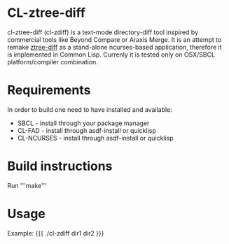 CL-ztree-diff
=============
cl-ztree-diff (cl-zdiff) is a text-mode directory-diff tool inspired by commercial tools like Beyond Compare or Araxis Merge.
It is an attempt to remake [ztree-diff](https://github.com/fourier/ztree) as a stand-alone ncurses-based application, therefore it is implemented in Common Lisp.
Currenly it is tested only on OSX/SBCL platform/compiler combination.

Requirements
============
In order to build one need to have installed and available:
* SBCL - install through your package manager
* CL-FAD - install through asdf-install or quicklisp
* CL-NCURSES - install through asdf-install or quicklisp

Build instructions
==================
Run '''make'''

Usage
=====
Example:
{{{
./cl-zdiff dir1 dir2
}}}

